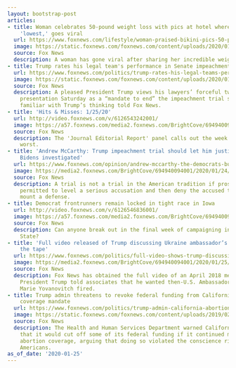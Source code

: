 ```yaml
---
layout: bootstrap-post
articles:
- title: Woman celebrates 50-pound weight loss with pics at hotel where she felt her
    'lowest,' goes viral
  url: https://www.foxnews.com/lifestyle/woman-praised-bikini-pics-50-pound-weight-loss
  image: https://static.foxnews.com/foxnews.com/content/uploads/2020/01/iStock-162838622.jpg
  source: Fox News
  description: A woman has gone viral after sharing her incredible weight loss journey.
- title: Trump rates his legal team's performance in Senate impeachment trial
  url: https://www.foxnews.com/politics/trump-rates-his-legal-teams-performance-senate-impeachment-trial
  image: https://static.foxnews.com/foxnews.com/content/uploads/2020/01/Trump-Pence-AP.jpg
  source: Fox News
  description: A pleased President Trump views his lawyers’ forceful two-hour defense
    presentation Saturday as a “mandate to end” the impeachment trial swiftly, sources
    familiar with Trump’s thinking told Fox News.
- title: 'Hits & Misses: 1/25/20'
  url: http://video.foxnews.com/v/6126543242001/
  image: https://a57.foxnews.com/media2.foxnews.com/BrightCove/694940094001/2020/01/25/640/360/694940094001_6126545236001_6126543242001-vs.jpg
  source: Fox News
  description: The 'Journal Editorial Report' panel calls out the week's best and
    worst.
- title: 'Andrew McCarthy: Trump impeachment trial should let him justify why he wanted
    Bidens investigated'
  url: https://www.foxnews.com/opinion/andrew-mccarthy-the-democrats-burisma-bait-and-switch
  image: https://media2.foxnews.com/BrightCove/694940094001/2020/01/24/694940094001_6126312955001_6126308579001-vs.jpg
  source: Fox News
  description: A trial is not a trial in the American tradition if prosecutors are
    permitted to level a serious accusation and then deny the accused the right to
    mount a defense.
- title: Democrat frontrunners remain locked in tight race in Iowa
  url: http://video.foxnews.com/v/6126546836001/
  image: https://a57.foxnews.com/media2.foxnews.com/BrightCove/694940094001/2020/01/25/640/360/694940094001_6126545232001_6126546836001-vs.jpg
  source: Fox News
  description: Can anyone break out in the final week of campaigning in the Hawkeye
    State?
- title: 'Full video released of Trump discussing Ukraine ambassador’s ouster: Watch
    the tape'
  url: https://www.foxnews.com/politics/full-video-shows-trump-discussing-ukraine-ambassador-yovanovitchs-ouster-watch-the-tape
  image: https://media2.foxnews.com/BrightCove/694940094001/2020/01/25/694940094001_6126545205001_6126547494001-vs.jpg
  source: Fox News
  description: Fox News has obtained the full video of an April 2018 meeting where
    President Trump told associates that he wanted then-U.S. Ambassador to Ukraine
    Marie Yovanovitch fired.
- title: Trump admin threatens to revoke federal funding from California over abortion
    coverage mandate
  url: https://www.foxnews.com/politics/trump-admin-california-abortion-coverage
  image: https://static.foxnews.com/foxnews.com/content/uploads/2019/02/Trump-Newsom-AP.jpg
  source: Fox News
  description: The Health and Human Services Department warned California on Friday
    that it would cut off some of its federal funding if it continued mandating universal
    abortion coverage, arguing that doing so violated the conscience rights of all
    Americans.
as_of_date: '2020-01-25'
---
```


